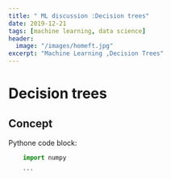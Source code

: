 ```yaml
---
title: " ML discussion :Decision trees"
date: 2019-12-21
tags: [machine learning, data science]
header:
  image: "/images/homeft.jpg"
excerpt: "Machine Learning ,Decision Trees"
---
```

# Decision trees

## Concept


Pythone code block:
```python
    import numpy

    ```
